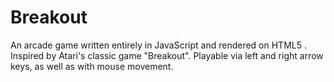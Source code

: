 # Breakout
An arcade game written entirely in JavaScript and rendered on HTML5 <canvas>. Inspired by Atari's classic game "Breakout".
Playable via left and right arrow keys, as well as with mouse movement.
